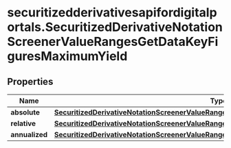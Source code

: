 # securitizedderivativesapifordigitalportals.SecuritizedDerivativeNotationScreenerValueRangesGetDataKeyFiguresMaximumYield

## Properties

Name | Type | Description | Notes
------------ | ------------- | ------------- | -------------
**absolute** | [**SecuritizedDerivativeNotationScreenerValueRangesGetDataKeyFiguresMaximumYieldAbsolute**](SecuritizedDerivativeNotationScreenerValueRangesGetDataKeyFiguresMaximumYieldAbsolute.md) |  | [optional] 
**relative** | [**SecuritizedDerivativeNotationScreenerValueRangesGetDataKeyFiguresMaximumYieldRelative**](SecuritizedDerivativeNotationScreenerValueRangesGetDataKeyFiguresMaximumYieldRelative.md) |  | [optional] 
**annualized** | [**SecuritizedDerivativeNotationScreenerValueRangesGetDataKeyFiguresMaximumYieldAnnualized**](SecuritizedDerivativeNotationScreenerValueRangesGetDataKeyFiguresMaximumYieldAnnualized.md) |  | [optional] 



